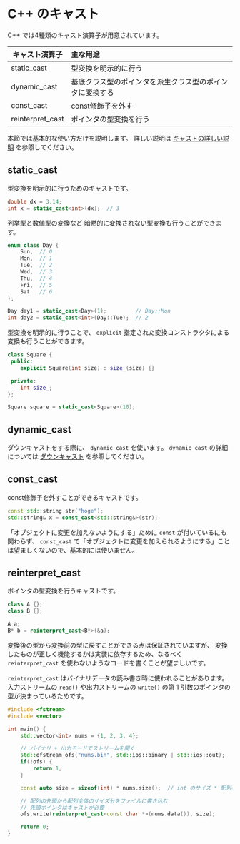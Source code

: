 # C++ のキャスト

C++ では4種類のキャスト演算子が用意されています。

|   キャスト演算子   | 主な用途                                         |
|------------------|:-----------------------------------------------|
| static_cast      | 型変換を明示的に行う                               |
| dynamic_cast     | 基底クラス型のポインタを派生クラス型のポインタに変換する |
| const_cast       | const修飾子を外す                                |
| reinterpret_cast | ポインタの型変換を行う                             |

本節では基本的な使い方だけを説明します。
詳しい説明は [キャストの詳しい説明][cast-details] を参照してください。

[cast-details]: appendix-cast-details.md

## static_cast

型変換を明示的に行うためのキャストです。

```cpp
double dx = 3.14;
int x = static_cast<int>(dx);  // 3
```

列挙型と数値型の変換など
暗黙的に変換されない型変換も行うことができます。

```cpp
enum class Day {
    Sun,  // 0
    Mon,  // 1
    Tue,  // 2
    Wed,  // 3
    Thu,  // 4
    Fri,  // 5
    Sat   // 6
};

Day day1 = static_cast<Day>(1);         // Day::Mon
int day2 = static_cast<int>(Day::Tue);  // 2
```

型変換を明示的に行うことで、
`explicit` 指定された変換コンストラクタによる変換も行うことができます。

```cpp
class Square {
 public:
    explicit Square(int size) : size_(size) {}

 private:
    int size_;
};

Square square = static_cast<Square>(10);
```

## dynamic_cast

ダウンキャストをする際に、 `dynamic_cast` を使います。
`dynamic_cast` の詳細については [ダウンキャスト][downcasts] を参照してください。

[downcasts]: appendix-downcasts.md

## const_cast

const修飾子を外すことができるキャストです。

```cpp
const std::string str("hoge");
std::string& x = const_cast<std::string&>(str);
```

「オブジェクトに変更を加えないようにする」ために `const` が付いているにも関わらず、
`const_cast` で「オブジェクトに変更を加えられるようにする」ことは望ましくないので、基本的には使いません。

## reinterpret_cast

ポインタの型変換を行うキャストです。

```cpp
class A {};
class B {};

A a;
B* b = reinterpret_cast<B*>(&a);
```

変換後の型から変換前の型に戻すことができる点は保証されていますが、
変換したものが正しく機能するかは実装に依存するため、なるべく `reinterpret_cast` を使わないようなコードを書くことが望ましいです。

`reinterpret_cast` はバイナリデータの読み書き時に使われることがあります。
入力ストリームの `read()` や出力ストリームの `write()` の第 1 引数のポインタの型が決まっているためです。

```cpp hl_lines="17"
#include <fstream>
#include <vector>

int main() {
    std::vector<int> nums = {1, 2, 3, 4};

    // バイナリ + 出力モードでストリームを開く
    std::ofstream ofs("nums.bin", std::ios::binary | std::ios::out);
    if(!ofs) {
        return 1;
    }

    const auto size = sizeof(int) * nums.size();  // int のサイズ * 配列要素数

    // 配列の先頭から配列全体のサイズ分をファイルに書き込む
    // 先頭ポインタはキャストが必要
    ofs.write(reinterpret_cast<const char *>(nums.data()), size);

    return 0;
}
```
